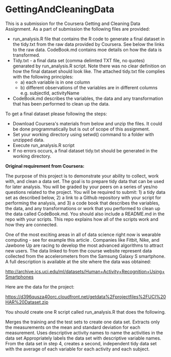 # GettingAndCleaningData
This is a submission for the Coursera Getting and Cleaning Data Assignment. As a part of submission the following files are provided:
* run_analysis.R file that contains the R code to generate a final dataset in the tidy.txt from the raw data provided by Coursera. See below the links to the raw data. CodeBook.md contains moe details on how the data is transformed.  
* Tidy.txt - a final data set (comma delimted TXT file, no quotes) genarated by run_analysis.R script. Note there was no clear definition on how the final dataset should look like. The attached tidy.txt file complies with the following principles:
  * a) each variable is in one column
  * b) different observations of the variables are in different columns e.g. subjectId, activityName
* CodeBook.md describes the variables, the data and any transformation that has been performed to clean up the data. 

To get a final dataset please following the steps:
* Download Coursera's materials from below and unzip the files. It could be done programmatically but is out of scope of this assignment. 
* Set your working directory using setwd() command to a folder with unzipped data.
* Execute run_analysis.R script
* If no errors occurs, a final dataset tidy.txt should be generated in the working directory.


**Original requirement from Coursera:**

The purpose of this project is to demonstrate your ability to collect, work with, and clean a data set. The goal is to prepare tidy data that can be used for later analysis. You will be graded by your peers on a series of yes/no questions related to the project. You will be required to submit: 1) a tidy data set as described below, 2) a link to a Github repository with your script for performing the analysis, and 3) a code book that describes the variables, the data, and any transformations or work that you performed to clean up the data called CodeBook.md. You should also include a README.md in the repo with your scripts. This repo explains how all of the scripts work and how they are connected.

One of the most exciting areas in all of data science right now is wearable computing - see for example this article . Companies like Fitbit, Nike, and Jawbone Up are racing to develop the most advanced algorithms to attract new users. The data linked to from the course website represent data collected from the accelerometers from the Samsung Galaxy S smartphone. A full description is available at the site where the data was obtained:

http://archive.ics.uci.edu/ml/datasets/Human+Activity+Recognition+Using+Smartphones

Here are the data for the project:

https://d396qusza40orc.cloudfront.net/getdata%2Fprojectfiles%2FUCI%20HAR%20Dataset.zip

You should create one R script called run_analysis.R that does the following.

Merges the training and the test sets to create one data set.
Extracts only the measurements on the mean and standard deviation for each measurement.
Uses descriptive activity names to name the activities in the data set
Appropriately labels the data set with descriptive variable names.
From the data set in step 4, creates a second, independent tidy data set with the average of each variable for each activity and each subject.
